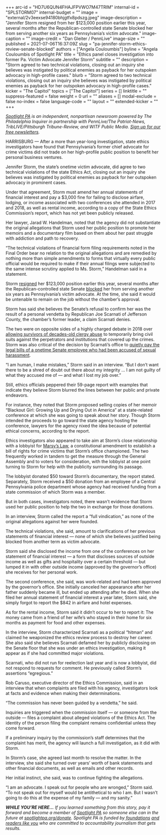 +++
arc-id = "HD7U6QUN4FHAJFPVWO7M47TRIM"
internal-id = "SPLSTORM07"
internal-budget = ""
image = "external/2v3eexse94180bhjgtfx8pdszg.jpeg"
image-description = "Jennifer Storm resigned from her $123,000 position earlier this year, several months after the Republican-controlled state Senate blocked her from serving another six years as Pennsylvania’s victim advocate."
image-caption = ""
image-credit = "Dan Gleiter / PennLive"
image-size = ""
published = 2021-07-06T16:37:09Z
slug = "pa-jennifer-storm-ethics-review-senate-blocked"
authors = ["Angela Couloumbis"]
byline = "Angela Couloumbis of Spotlight PA"
title = "Ethics panel closes investigation into former Pa. Victim Advocate Jennifer Storm"
subtitle = ""
description = "Storm agreed to two technical violations, closing out an inquiry she believes was instigated by political enemies as payback for her outspoken advocacy in high-profile cases."
blurb = "Storm agreed to two technical violations, closing out an inquiry she believes was instigated by political enemies as payback for her outspoken advocacy in high-profile cases."
kicker = "The Capitol"
topics = ["The Capitol"]
series = []
linktitle = ""
suppress-featured = false
weight = 0
url = ""
aliases = []
modal-exclude = false
no-index = false
language-code = ""
layout = ""
extended-kicker = ""
+++

<a href="https://www.spotlightpa.org/"><i>Spotlight PA</i></a><i> is an independent, nonpartisan newsroom powered by The Philadelphia Inquirer in partnership with PennLive/The Patriot-News, TribLIVE/Pittsburgh Tribune-Review, and WITF Public Media. </i><a href="https://www.spotlightpa.org/newsletters"><i>Sign up for our free newsletters</i></a><i>.</i>

HARRISBURG — After a more than year-long investigation, state ethics investigators have found that Pennsylvania’s former chief advocate for crime victims did not trade on her high-profile public position to benefit her personal business ventures.

Jennifer Storm, the state’s onetime victim advocate, did agree to two technical violations of the state Ethics Act, closing out an inquiry she believes was instigated by political enemies as payback for her outspoken advocacy in prominent cases.

Under that agreement, Storm must amend her annual statements of financial interest and pay a $3,000 fine for failing to disclose airfare, lodging, or income associated with two conferences she attended in 2017 and 2018, as well as rental income, according to a copy of the State Ethics Commission’s report, which has not yet been publicly released.

<script src="https://www.spotlightpa.org/embed.js" async></script><div data-spl-embed-version="1" data-spl-src="https://www.spotlightpa.org/embeds/newsletter/"></div>

Her lawyer, Jarad W. Handelman, noted that the agency did not substantiate the original allegations that Storm used her public position to promote her memoirs and a documentary film based on them about her past struggle with addiction and path to recovery.

“The technical violations of financial form filing requirements noted in the Final Order bear no relation to the original allegations and are remedied by nothing more than simple amendments to forms that virtually every public official would be required to make if their annual filings were subjected to the same intense scrutiny applied to Ms. Storm,” Handelman said in a statement.

Storm <a href="https://www.spotlightpa.org/news/2021/01/jennifer-storm-victim-advocate-resigns-pennsylvania/">resigned</a> her $123,000 position earlier this year, several months after the Republican-controlled state Senate <a href="https://www.spotlightpa.org/news/2020/11/pennsylvania-victim-advocate-jennifer-storm-senate-republicans-rejected/">blocked</a> her from serving another six years as Pennsylvania’s victim advocate. At the time, she said it would be untenable to remain on the job without the chamber’s approval.

Storm has said she believes the Senate’s refusal to confirm her was the result of a personal vendetta by Republican Joe Scarnati of Jefferson County, the chamber’s former leader, a claim Scarnati denies.

The two were on opposite sides of a highly charged debate in 2018 over <a href="https://www.inquirer.com/philly/news/politics/state/pennsylvania-child-sexual-abuse-statute-limitations-window-catholic-church-20181017.html">allowing survivors of decades-old clergy abuse</a> to temporarily bring civil suits against the perpetrators and institutions that covered up the crimes. Storm was also critical of the decision by Scarnati’s office to <a href="https://www.inquirer.com/news/pa-senate-pays-legal-bills-former-employee-accused-sexual-harassment-20190214.html">quietly pay the legal bills of a onetime Senate employee who had been accused of sexual harassment</a>.

“I am human, I make mistakes,” Storm said in an interview. “But I don’t want there to be a shred of doubt out there about my integrity … I am not guilty of what they accused me of — and what I lost my job over.”

Still, ethics officials peppered their 59-page report with examples that indicate they believe Storm blurred the lines between her public and private endeavors.

For instance, they noted that Storm proposed selling copies of her memoir “Blackout Girl: Growing Up and Drying Out in America” at a state-related conference at which she was going to speak about her story. Though Storm intended the proceeds to go toward the state agency hosting the conference, lawyers for the agency nixed the idea because of potential ethical concerns, according to the report.

Ethics investigators also appeared to take aim at Storm’s close relationship with a lobbyist for <a href="https://www.inquirer.com/politics/pennsylvania/marsys-law-pennsylvania-crime-victim-rights-ballot-question-20191030.html">Marsy’s Law</a>, a constitutional amendment to establish a bill of rights for crime victims that Storm’s office championed. The two frequently worked in tandem to get the measure through the General Assembly and to voters for consideration, with the lobbyist at one point turning to Storm for help with the publicity surrounding its passage.

The lobbyist donated $50 toward Storm’s documentary, the report stated. Separately, Storm received a $50 donation from an employee of a Central Pennsylvania police department whose agency had received funding from a state commission of which Storm was a member.

But in both cases, investigators noted, there wasn’t evidence that Storm used her public position to help the two in exchange for those donations.

In an interview, Storm called the report a “full vindication,” as none of the original allegations against her were founded.

The technical violations, she said, amount to clarifications of her previous statements of financial interest — none of which she believes justified being blocked from another term as victim advocate.

Storm said she disclosed the income from one of the conferences on her statement of financial interest — a form that discloses sources of outside income as well as gifts and hospitality over a certain threshold — but lumped it in with other outside income (approved by the governor’s office) she receives for her personal work.

The second conference, she said, was work-related and had been approved by the governor’s office. She initially canceled her appearance after her father suddenly became ill, but ended up attending after he died. When she filed her annual statement of financial interest a year later, Storm said, she simply forgot to report the $842 in airfare and hotel expenses.

As for the rental income, Storm said it didn’t occur to her to report it: The money came from a friend of her wife’s who stayed in their home for six months as payment for food and other expenses.

In the interview, Storm characterized Scarnati as a political “hitman” and claimed he weaponized the ethics review process to destroy her career. She also said she believes Scarnati defamed her by publicly disclosing on the Senate floor that she was under an ethics investigation, making it appear as if she had committed major violations.

Scarnati, who did not run for reelection last year and is now a lobbyist, did not respond to requests for comment. He previously called Storm’s assertions “egregious.”

Rob Caruso, executive director of the Ethics Commission, said in an interview that when complaints are filed with his agency, investigators look at facts and evidence when making their determinations.

“The commission has never been guided by a vendetta,” he said.

<script src="https://www.spotlightpa.org/embed.js" async></script><div data-spl-embed-version="1" data-spl-src="https://www.spotlightpa.org/embeds/donate/?teaser_text=If%20you%20learned%20something%20from%20this%20report%2C%20pay%20it%20forward%20and%20become%20a%20member%20of%20Spotlight%20PA%20so%20someone%20else%20can%20in%20the%20future."></div>

Inquiries are triggered when the commission itself — or someone from the outside — files a complaint about alleged violations of the Ethics Act. The identity of the person filing the complaint remains confidential unless they come forward.

If a preliminary inquiry by the commission’s staff determines that the complaint has merit, the agency will launch a full investigation, as it did with Storm.

In Storm’s case, she agreed last month to resolve the matter. In the interview, she said she turned over years’ worth of bank statements and other financial documents, as well as emails and other records.

Her initial instinct, she said, was to continue fighting the allegations.

“I am an advocate. I speak out for people who are wronged,” Storm said. “To not speak out for myself would be antithetical to who I am. But I wasn’t going to do this at the expense of my family — and my sanity.”

<i><b>WHILE YOU’RE HERE...</b></i><i> If you learned something from this story, pay it forward and become a member of </i><a href="https://www.spotlightpa.org/"><i>Spotlight PA</i></a><i> so someone else can in the future at </i><a href="https://www.spotlightpa.org/donate"><i>spotlightpa.org/donate</i></a><i>. Spotlight PA is funded by</i><a href="https://www.spotlightpa.org/support"><i> foundations</i></a><i> </i><a href="https://www.spotlightpa.org/support"><i>and readers like you</i></a><i> who are committed to accountability journalism that gets results.</i>
